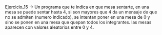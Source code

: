 Ejercicio_15 -> Un programa que te indica en que mesa sentarte, en una mesa se puede sentar hasta 4, si son mayores que 4 da un mensaje de que no se admiten (numero indicado), 
se intentan poner en una mesa de 0 y sino se ponen en una mesa que quepan todos los integrantes. las mesas aparecen con valores aleatorios entre 0 y 4.